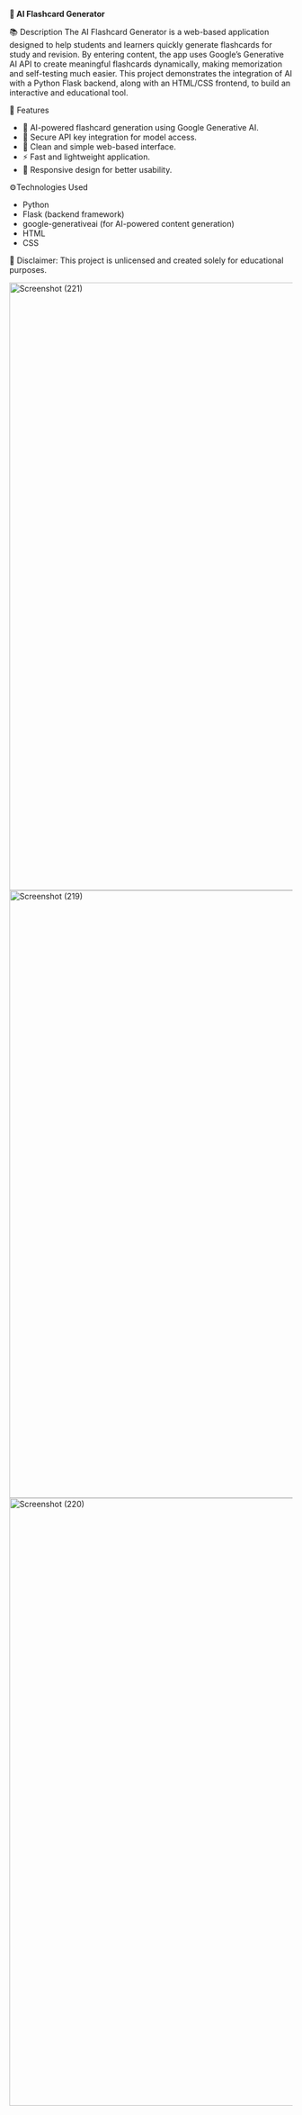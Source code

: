**🧠 AI Flashcard Generator**

📚 Description
The AI Flashcard Generator is a web-based application designed to help students and learners quickly generate flashcards for study and revision. By entering content, the app uses Google’s Generative AI API to create meaningful flashcards dynamically, making memorization and self-testing much easier.
This project demonstrates the integration of AI with a Python Flask backend, along with an HTML/CSS frontend, to build an interactive and educational tool.

🚀 Features
-  🧠 AI-powered flashcard generation using Google Generative AI.
-  🔑 Secure API key integration for model access.
-  🎨 Clean and simple web-based interface.
-  ⚡ Fast and lightweight application.
-  📱 Responsive design for better usability.

⚙️Technologies Used
-  Python
-  Flask (backend framework)
-  google-generativeai (for AI-powered content generation)
-  HTML
-  CSS

📄 Disclaimer: 
This project is unlicensed and created solely for educational purposes.

<img width="1920" height="1080" alt="Screenshot (221)" src="https://github.com/user-attachments/assets/27024591-8233-46bd-9a34-4666fdb31410" />
<img width="1920" height="1080" alt="Screenshot (219)" src="https://github.com/user-attachments/assets/2c81ef86-18c2-4d11-9500-a0857ff6f6dc" />
<img width="1920" height="1080" alt="Screenshot (220)" src="https://github.com/user-attachments/assets/bb26f3c6-4501-44ea-bd5e-09308d94fbcc" />


